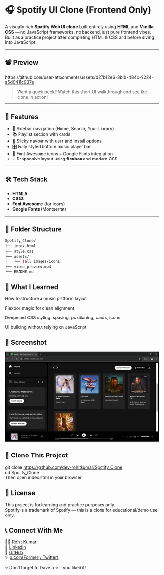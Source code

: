 # 🎧 Spotify UI Clone (Frontend Only)

A visually rich **Spotify Web UI clone** built entirely using **HTML** and **Vanilla CSS** — no JavaScript frameworks, no backend, just pure frontend vibes.  
Built as a practice project after completing HTML & CSS and before diving into JavaScript.

---

## 📽️ Preview

https://github.com/user-attachments/assets/d27b12e6-3b1b-484c-9224-a5d0411c937e



> Want a quick peek? Watch this short UI walkthrough and see the clone in action!

---

## 🚀 Features

- 🎵 Sidebar navigation (Home, Search, Your Library)
- 📚 Playlist section with cards
- 📌 Sticky navbar with user and install options
- 🎛️ Fully styled bottom music player bar
- 🎨 Font Awesome icons + Google Fonts integration
- 💡 Responsive layout using **flexbox** and modern CSS

---

## 🛠️ Tech Stack

- **HTML5**  
- **CSS3**
- **Font Awesome** (for icons)  
- **Google Fonts** (Montserrat)  

---

## 📂 Folder Structure

```bash
Spotify_Clone/
├── index.html
├── style.css
├── assets/
│   └── (all images/icons)
├── video_preview.mp4 
└── README.md
```

## 🧠 What I Learned 
How to structure a music platform layout

Flexbox magic for clean alignment

Deepened CSS styling: spacing, positioning, cards, icons

UI building without relying on JavaScript

## 📸 Screenshot
![Spotify Clone Full UI](Screenshot.png)


## 📁 Clone This Project

git clone https://github.com/dev-rohitkumar/Spotify_Clone  
cd Spotify_Clone  
Then open index.html in your browser.  

## 📝 License  
This project is for learning and practice purposes only.  
Spotify is a trademark of Spotify  — this is a clone for educational/demo use only.

## 📞 Connect With Me

👨‍💻 Rohit Kumar  
🔗 [LinkedIn](https://www.linkedin.com/in/dev-rohitkumar)  
🐙 [GitHub](https://github.com/dev-rohitkumar)  
✨ [x.com(Formerly Twitter)](https://x.com/dev_rohitkumar) 

⭐ Don’t forget to leave a ⭐ if you liked it!